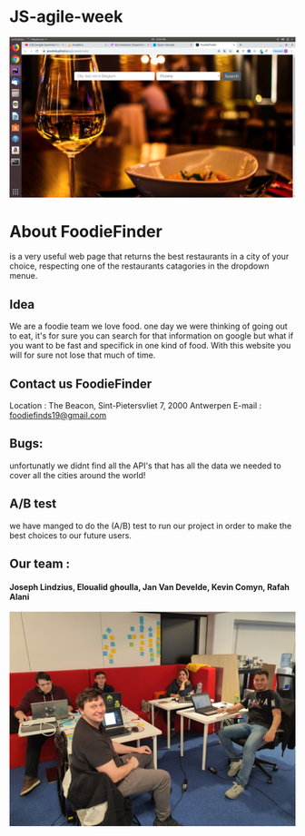 # JS-agile-week

![](src/fodiefinder.png)

# About FoodieFinder
 is a very useful web page that returns the best restaurants in a city of your choice, respecting one of the restaurants catagories in the dropdown menue.

## Idea
We are a foodie team we love food. one day we were thinking of  going out to eat, it's for sure you can search for that information on google but what if you want to be fast and specifick in one kind of food. With this website you will for sure not lose that much of time.

## Contact us FoodieFinder 
Location : The Beacon, Sint-Pietersvliet 7, 2000 Antwerpen
E-mail : foodiefinds19@gmail.com

## Bugs: 
unfortunatly we didnt find all the API's that has all the data we needed to cover all the cities around the world!

## A/B test
we have manged to do the (A/B) test to run our project in order to  make the best choices to our future users.

## Our team : 
#### Joseph Lindzius, Eloualid ghoulla, Jan Van Develde, Kevin Comyn, Rafah Alani 
![](src/image.jpeg)
